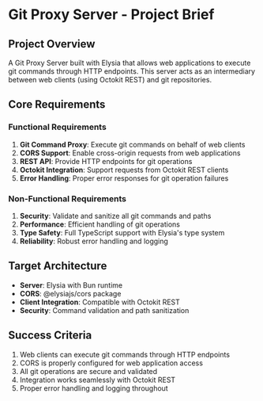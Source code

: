 # Git Proxy Server - Project Brief

## Project Overview
A Git Proxy Server built with Elysia that allows web applications to execute git commands through HTTP endpoints. This server acts as an intermediary between web clients (using Octokit REST) and git repositories.

## Core Requirements

### Functional Requirements
1. **Git Command Proxy**: Execute git commands on behalf of web clients
2. **CORS Support**: Enable cross-origin requests from web applications
3. **REST API**: Provide HTTP endpoints for git operations
4. **Octokit Integration**: Support requests from Octokit REST clients
5. **Error Handling**: Proper error responses for git operation failures

### Non-Functional Requirements
1. **Security**: Validate and sanitize all git commands and paths
2. **Performance**: Efficient handling of git operations
3. **Type Safety**: Full TypeScript support with Elysia's type system
4. **Reliability**: Robust error handling and logging

## Target Architecture
- **Server**: Elysia with Bun runtime
- **CORS**: @elysiajs/cors package
- **Client Integration**: Compatible with Octokit REST
- **Security**: Command validation and path sanitization

## Success Criteria
1. Web clients can execute git commands through HTTP endpoints
2. CORS is properly configured for web application access
3. All git operations are secure and validated
4. Integration works seamlessly with Octokit REST
5. Proper error handling and logging throughout 